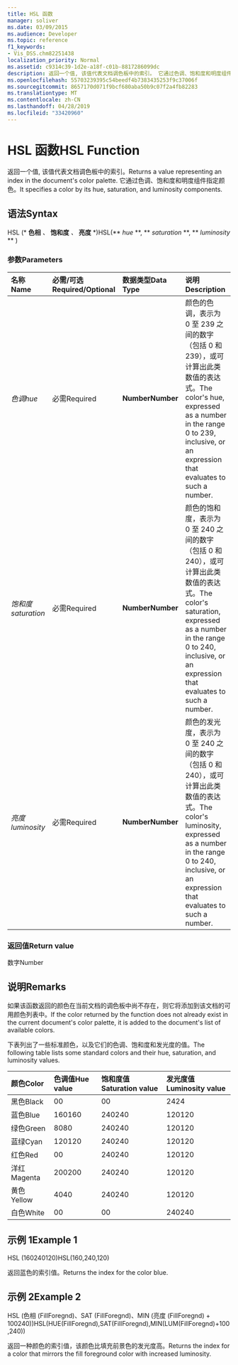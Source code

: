 ```yaml
---
title: HSL 函数
manager: soliver
ms.date: 03/09/2015
ms.audience: Developer
ms.topic: reference
f1_keywords:
- Vis_DSS.chm82251438
localization_priority: Normal
ms.assetid: c9314c39-1d2e-a18f-c01b-8817286099dc
description: 返回一个值, 该值代表文档调色板中的索引。 它通过色调、饱和度和明度组件指定颜色。
ms.openlocfilehash: 55703239395c54beedf4b7383435253f9c37006f
ms.sourcegitcommit: 8657170d071f9bcf680aba50b9c07f2a4fb82283
ms.translationtype: MT
ms.contentlocale: zh-CN
ms.lasthandoff: 04/28/2019
ms.locfileid: "33420960"
---
```

# <a name="hsl-function"></a><span data-ttu-id="6bc31-104">HSL 函数</span><span class="sxs-lookup"><span data-stu-id="6bc31-104">HSL Function</span></span>

<span data-ttu-id="6bc31-105">返回一个值, 该值代表文档调色板中的索引。</span><span class="sxs-lookup"><span data-stu-id="6bc31-105">Returns a value representing an index in the document's color palette.</span></span> <span data-ttu-id="6bc31-106">它通过色调、饱和度和明度组件指定颜色。</span><span class="sxs-lookup"><span data-stu-id="6bc31-106">It specifies a color by its hue, saturation, and luminosity components.</span></span>
  
## <a name="syntax"></a><span data-ttu-id="6bc31-107">语法</span><span class="sxs-lookup"><span data-stu-id="6bc31-107">Syntax</span></span>

<span data-ttu-id="6bc31-108">HSL (\* **色相** *、* **饱和度** *、* **亮度** \*)</span><span class="sxs-lookup"><span data-stu-id="6bc31-108">HSL(\*\* *hue* \*\*, \*\* *saturation* \*\*, \*\* *luminosity* \*\* )</span></span> 
  
### <a name="parameters"></a><span data-ttu-id="6bc31-109">参数</span><span class="sxs-lookup"><span data-stu-id="6bc31-109">Parameters</span></span>

|<span data-ttu-id="6bc31-110">**名称**</span><span class="sxs-lookup"><span data-stu-id="6bc31-110">**Name**</span></span>|<span data-ttu-id="6bc31-111">**必需/可选**</span><span class="sxs-lookup"><span data-stu-id="6bc31-111">**Required/Optional**</span></span>|<span data-ttu-id="6bc31-112">**数据类型**</span><span class="sxs-lookup"><span data-stu-id="6bc31-112">**Data Type**</span></span>|<span data-ttu-id="6bc31-113">**说明**</span><span class="sxs-lookup"><span data-stu-id="6bc31-113">**Description**</span></span>|
|:-----|:-----|:-----|:-----|
| <span data-ttu-id="6bc31-114">_色调_</span><span class="sxs-lookup"><span data-stu-id="6bc31-114">_hue_</span></span> <br/> |<span data-ttu-id="6bc31-115">必需</span><span class="sxs-lookup"><span data-stu-id="6bc31-115">Required</span></span>  <br/> |<span data-ttu-id="6bc31-116">**Number**</span><span class="sxs-lookup"><span data-stu-id="6bc31-116">**Number**</span></span> <br/> |<span data-ttu-id="6bc31-117">颜色的色调，表示为 0 至 239 之间的数字（包括 0 和 239），或可计算出此类数值的表达式。</span><span class="sxs-lookup"><span data-stu-id="6bc31-117">The color's hue, expressed as a number in the range 0 to 239, inclusive, or an expression that evaluates to such a number.</span></span>  <br/> |
| <span data-ttu-id="6bc31-118">_饱和度_</span><span class="sxs-lookup"><span data-stu-id="6bc31-118">_saturation_</span></span> <br/> |<span data-ttu-id="6bc31-119">必需</span><span class="sxs-lookup"><span data-stu-id="6bc31-119">Required</span></span>  <br/> |<span data-ttu-id="6bc31-120">**Number**</span><span class="sxs-lookup"><span data-stu-id="6bc31-120">**Number**</span></span> <br/> |<span data-ttu-id="6bc31-121">颜色的饱和度，表示为 0 至 240 之间的数字（包括 0 和 240），或可计算出此类数值的表达式。</span><span class="sxs-lookup"><span data-stu-id="6bc31-121">The color's saturation, expressed as a number in the range 0 to 240, inclusive, or an expression that evaluates to such a number.</span></span>  <br/> |
| <span data-ttu-id="6bc31-122">_亮度_</span><span class="sxs-lookup"><span data-stu-id="6bc31-122">_luminosity_</span></span> <br/> |<span data-ttu-id="6bc31-123">必需</span><span class="sxs-lookup"><span data-stu-id="6bc31-123">Required</span></span>  <br/> |<span data-ttu-id="6bc31-124">**Number**</span><span class="sxs-lookup"><span data-stu-id="6bc31-124">**Number**</span></span> <br/> | <span data-ttu-id="6bc31-125">颜色的发光度，表示为 0 至 240 之间的数字（包括 0 和 240），或可计算出此类数值的表达式。</span><span class="sxs-lookup"><span data-stu-id="6bc31-125">The color's luminosity, expressed as a number in the range 0 to 240, inclusive, or an expression that evaluates to such a number.</span></span>  <br/> |
   
### <a name="return-value"></a><span data-ttu-id="6bc31-126">返回值</span><span class="sxs-lookup"><span data-stu-id="6bc31-126">Return value</span></span>

<span data-ttu-id="6bc31-127">数字</span><span class="sxs-lookup"><span data-stu-id="6bc31-127">Number</span></span>
  
## <a name="remarks"></a><span data-ttu-id="6bc31-128">说明</span><span class="sxs-lookup"><span data-stu-id="6bc31-128">Remarks</span></span>

<span data-ttu-id="6bc31-129">如果该函数返回的颜色在当前文档的调色板中尚不存在，则它将添加到该文档的可用颜色列表中。</span><span class="sxs-lookup"><span data-stu-id="6bc31-129">If the color returned by the function does not already exist in the current document's color palette, it is added to the document's list of available colors.</span></span> 
  
<span data-ttu-id="6bc31-130">下表列出了一些标准颜色，以及它们的色调、饱和度和发光度的值。</span><span class="sxs-lookup"><span data-stu-id="6bc31-130">The following table lists some standard colors and their hue, saturation, and luminosity values.</span></span> 
  
|<span data-ttu-id="6bc31-131">**颜色**</span><span class="sxs-lookup"><span data-stu-id="6bc31-131">**Color**</span></span>|<span data-ttu-id="6bc31-132">**色调值**</span><span class="sxs-lookup"><span data-stu-id="6bc31-132">**Hue value**</span></span>|<span data-ttu-id="6bc31-133">**饱和度值**</span><span class="sxs-lookup"><span data-stu-id="6bc31-133">**Saturation value**</span></span>|<span data-ttu-id="6bc31-134">**发光度值**</span><span class="sxs-lookup"><span data-stu-id="6bc31-134">**Luminosity value**</span></span>|
|:-----|:-----|:-----|:-----|
|<span data-ttu-id="6bc31-135">黑色</span><span class="sxs-lookup"><span data-stu-id="6bc31-135">Black</span></span>  <br/> |<span data-ttu-id="6bc31-136">0</span><span class="sxs-lookup"><span data-stu-id="6bc31-136">0</span></span>  <br/> |<span data-ttu-id="6bc31-137">0</span><span class="sxs-lookup"><span data-stu-id="6bc31-137">0</span></span>  <br/> |<span data-ttu-id="6bc31-138">24</span><span class="sxs-lookup"><span data-stu-id="6bc31-138">24</span></span>  <br/> |
|<span data-ttu-id="6bc31-139">蓝色</span><span class="sxs-lookup"><span data-stu-id="6bc31-139">Blue</span></span>  <br/> |<span data-ttu-id="6bc31-140">160</span><span class="sxs-lookup"><span data-stu-id="6bc31-140">160</span></span>  <br/> |<span data-ttu-id="6bc31-141">240</span><span class="sxs-lookup"><span data-stu-id="6bc31-141">240</span></span>  <br/> |<span data-ttu-id="6bc31-142">120</span><span class="sxs-lookup"><span data-stu-id="6bc31-142">120</span></span>  <br/> |
|<span data-ttu-id="6bc31-143">绿色</span><span class="sxs-lookup"><span data-stu-id="6bc31-143">Green</span></span>  <br/> |<span data-ttu-id="6bc31-144">80</span><span class="sxs-lookup"><span data-stu-id="6bc31-144">80</span></span>  <br/> |<span data-ttu-id="6bc31-145">240</span><span class="sxs-lookup"><span data-stu-id="6bc31-145">240</span></span>  <br/> |<span data-ttu-id="6bc31-146">120</span><span class="sxs-lookup"><span data-stu-id="6bc31-146">120</span></span>  <br/> |
|<span data-ttu-id="6bc31-147">蓝绿</span><span class="sxs-lookup"><span data-stu-id="6bc31-147">Cyan</span></span>  <br/> |<span data-ttu-id="6bc31-148">120</span><span class="sxs-lookup"><span data-stu-id="6bc31-148">120</span></span>  <br/> |<span data-ttu-id="6bc31-149">240</span><span class="sxs-lookup"><span data-stu-id="6bc31-149">240</span></span>  <br/> |<span data-ttu-id="6bc31-150">120</span><span class="sxs-lookup"><span data-stu-id="6bc31-150">120</span></span>  <br/> |
|<span data-ttu-id="6bc31-151">红色</span><span class="sxs-lookup"><span data-stu-id="6bc31-151">Red</span></span>  <br/> |<span data-ttu-id="6bc31-152">0</span><span class="sxs-lookup"><span data-stu-id="6bc31-152">0</span></span>  <br/> |<span data-ttu-id="6bc31-153">240</span><span class="sxs-lookup"><span data-stu-id="6bc31-153">240</span></span>  <br/> |<span data-ttu-id="6bc31-154">120</span><span class="sxs-lookup"><span data-stu-id="6bc31-154">120</span></span>  <br/> |
|<span data-ttu-id="6bc31-155">洋红</span><span class="sxs-lookup"><span data-stu-id="6bc31-155">Magenta</span></span>  <br/> |<span data-ttu-id="6bc31-156">200</span><span class="sxs-lookup"><span data-stu-id="6bc31-156">200</span></span>  <br/> |<span data-ttu-id="6bc31-157">240</span><span class="sxs-lookup"><span data-stu-id="6bc31-157">240</span></span>  <br/> |<span data-ttu-id="6bc31-158">120</span><span class="sxs-lookup"><span data-stu-id="6bc31-158">120</span></span>  <br/> |
|<span data-ttu-id="6bc31-159">黄色</span><span class="sxs-lookup"><span data-stu-id="6bc31-159">Yellow</span></span>  <br/> |<span data-ttu-id="6bc31-160">40</span><span class="sxs-lookup"><span data-stu-id="6bc31-160">40</span></span>  <br/> |<span data-ttu-id="6bc31-161">240</span><span class="sxs-lookup"><span data-stu-id="6bc31-161">240</span></span>  <br/> |<span data-ttu-id="6bc31-162">120</span><span class="sxs-lookup"><span data-stu-id="6bc31-162">120</span></span>  <br/> |
|<span data-ttu-id="6bc31-163">白色</span><span class="sxs-lookup"><span data-stu-id="6bc31-163">White</span></span>  <br/> |<span data-ttu-id="6bc31-164">0</span><span class="sxs-lookup"><span data-stu-id="6bc31-164">0</span></span>  <br/> |<span data-ttu-id="6bc31-165">0</span><span class="sxs-lookup"><span data-stu-id="6bc31-165">0</span></span>  <br/> |<span data-ttu-id="6bc31-166">240</span><span class="sxs-lookup"><span data-stu-id="6bc31-166">240</span></span>  <br/> |
   
## <a name="example-1"></a><span data-ttu-id="6bc31-167">示例 1</span><span class="sxs-lookup"><span data-stu-id="6bc31-167">Example 1</span></span>

<span data-ttu-id="6bc31-168">HSL (160240120)</span><span class="sxs-lookup"><span data-stu-id="6bc31-168">HSL(160,240,120)</span></span>
  
<span data-ttu-id="6bc31-169">返回蓝色的索引值。</span><span class="sxs-lookup"><span data-stu-id="6bc31-169">Returns the index for the color blue.</span></span>
  
## <a name="example-2"></a><span data-ttu-id="6bc31-170">示例 2</span><span class="sxs-lookup"><span data-stu-id="6bc31-170">Example 2</span></span>

<span data-ttu-id="6bc31-171">HSL (色相 (FillForegnd)、SAT (FillForegnd)、MIN (亮度 (FillForegnd) + 100240))</span><span class="sxs-lookup"><span data-stu-id="6bc31-171">HSL(HUE(FillForegnd),SAT(FillForegnd),MIN(LUM(FillForegnd)+100,240))</span></span>
  
<span data-ttu-id="6bc31-172">返回一种颜色的索引值，该颜色比填充前景色的发光度高。</span><span class="sxs-lookup"><span data-stu-id="6bc31-172">Returns the index for a color that mirrors the fill foreground color with increased luminosity.</span></span>
  

